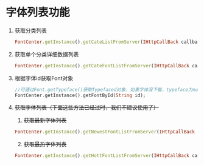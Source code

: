 # 字体列表功能

1. 获取分类列表
    ```ruby
    FontCenter.getInstance().getCateListFromServer(IHttpCallBack callback, String country)
    ```
2. 获取单个分类详细数据列表

    ```ruby
    FontCenter.getInstance().getCateFontListFromServer(IHttpCallBack callback,String id)
    ```
5. 根据字体id获取Font对象

    ```php
    //可通过Font.getTypeface()获取Typefaced对象，如果字体没下载，typeface为null
    FontCenter.getInstance().getFontById(String id);
    ```

3. ~~获取字体列表（下面这些方法已经过时，我们不建议使用了）~~

    1. ~~获取最新字体列表~~

    ```ruby
    FontCenter.getInstance().getNewestFontListFromServer(IHttpCallBack callback)
    ```
    2. ~~获取最热字体列表~~

    ```ruby
    FontCenter.getInstance().getHottFontListFromServer(IHttpCallBack callback)
    ```
